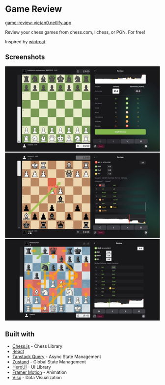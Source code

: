 # Game Review

[game-review-vietan0.netlify.app](https://game-review-vietan0.netlify.app/)

Review your chess games from chess.com, lichess, or PGN. For free!

Inspired by [wintrcat](https://www.youtube.com/watch?v=N6dIEzA--7Y).

## Screenshots

![](./screenshots/1.jpg)
![](./screenshots/2.jpg)
![](./screenshots/3.jpg)

## Built with

- [Chess.js](https://github.com/jhlywa/chess.js) - Chess Library
- [React](https://reactjs.org/)
- [Tanstack Query](https://tanstack.com/query/latest) - Async State Management
- [Zustand](https://zustand-demo.pmnd.rs/) - Global State Management
- [HeroUI](https://www.heroui.com/) - UI Library
- [Framer Motion](https://www.framer.com/motion/) - Animation
- [Visx](https://airbnb.io/visx/) - Data Visualization
